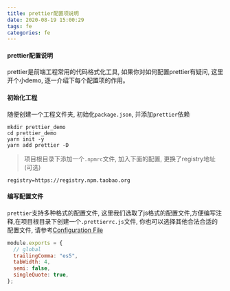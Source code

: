 ```yaml
---
title: prettier配置项说明
date: 2020-08-19 15:00:29
tags: fe
categories: fe
---
```


#### prettier配置说明
prettier是前端工程常用的代码格式化工具, 如果你对如何配置prettier有疑问, 这里开个小demo, 逐一介绍下每个配置项的作用。

<!-- more  -->

#### 初始化工程
随便创建一个工程文件夹, 初始化`package.json`, 并添加`prettier`依赖
```shell
mkdir prettier_demo
cd prettier_demo
yarn init -y
yarn add prettier -D
```

> 项目根目录下添加一个`.npmrc`文件, 加入下面的配置, 更换了registry地址(可选)
  ```
  registry=https://registry.npm.taobao.org
  ```

#### 编写配置文件
`prettier`支持多种格式的配置文件, 这里我们选取了js格式的配置文件,方便编写注释,在项目根目录下创建一个`.prettierrc.js`文件, 你也可以选择其他合法合适的配置文件, 请参考[Configuration File](https://prettier.io/docs/en/configuration.html)
```js
module.exports = {
  // global
  trailingComma: "es5",
  tabWidth: 4,
  semi: false,
  singleQuote: true,
};
```